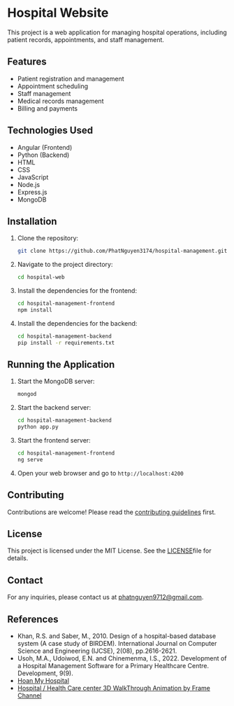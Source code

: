 # Hospital Website

This project is a web application for managing hospital operations, including patient records, appointments, and staff management.

## Features

- Patient registration and management
- Appointment scheduling
- Staff management
- Medical records management
- Billing and payments

## Technologies Used

- Angular (Frontend)
- Python (Backend)
- HTML
- CSS
- JavaScript
- Node.js
- Express.js
- MongoDB

## Installation

1. Clone the repository:
    ```bash
    git clone https://github.com/PhatNguyen3174/hospital-management.git
    ```
2. Navigate to the project directory:
    ```bash
    cd hospital-web
    ```
3. Install the dependencies for the frontend:
    ```bash
    cd hospital-management-frontend
    npm install
    ```
4. Install the dependencies for the backend:
    ```bash
    cd hospital-management-backend
    pip install -r requirements.txt
    ```

## Running the Application

1. Start the MongoDB server:
    ```bash
    mongod
    ```
2. Start the backend server:
    ```bash
    cd hospital-management-backend
    python app.py
    ```
3. Start the frontend server:
    ```bash
    cd hospital-management-frontend
    ng serve
    ```
4. Open your web browser and go to `http://localhost:4200`

## Contributing

Contributions are welcome! Please read the [contributing guidelines](CONTRIBUTING.md) first.

## License

This project is licensed under the MIT License. See the [LICENSE](LICENSE.md)file for details.

## Contact

For any inquiries, please contact us at [phatnguyen9712@gmail.com](mailto:phatnguyen9712@gmail.com).

## References

- Khan, R.S. and Saber, M., 2010. Design of a hospital-based database system (A case study of BIRDEM). International Journal on Computer Science and Engineering (IJCSE), 2(08), pp.2616-2621.
- Usoh, M.A., Udoiwod, E.N. and Chinemenma, I.S., 2022. Development of a Hospital Management Software for a Primary Healthcare Centre. Development, 9(9).
- [Hoan My Hospital](https://hoanmy.com/en/)
- [Hospital / Health Care center 3D WalkThrough Animation by Frame Channel](https://www.youtube.com/watch?v=e89J3eW4a24)
